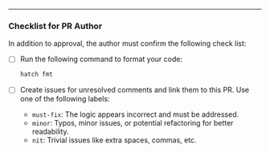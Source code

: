 <!--
Pull Request Template
-->

---

### Checklist for PR Author

In addition to approval, the author must confirm the following check list:

- [ ] Run the following command to format your code:

  ```bash
  hatch fmt
  ```

- [ ] Create issues for unresolved comments and link them to this PR. Use one of the following labels:
  - `must-fix`: The logic appears incorrect and must be addressed.
  - `minor`: Typos, minor issues, or potential refactoring for better readability.
  - `nit`: Trivial issues like extra spaces, commas, etc.
